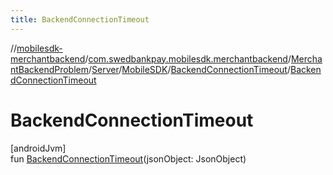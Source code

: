 ```yaml
---
title: BackendConnectionTimeout
---
```

//[mobilesdk-merchantbackend](../../../../../../index.html)/[com.swedbankpay.mobilesdk.merchantbackend](../../../../index.html)/[MerchantBackendProblem](../../../index.html)/[Server](../../index.html)/[MobileSDK](../index.html)/[BackendConnectionTimeout](index.html)/[BackendConnectionTimeout](-backend-connection-timeout.html)



# BackendConnectionTimeout



[androidJvm]\
fun [BackendConnectionTimeout](-backend-connection-timeout.html)(jsonObject: JsonObject)




